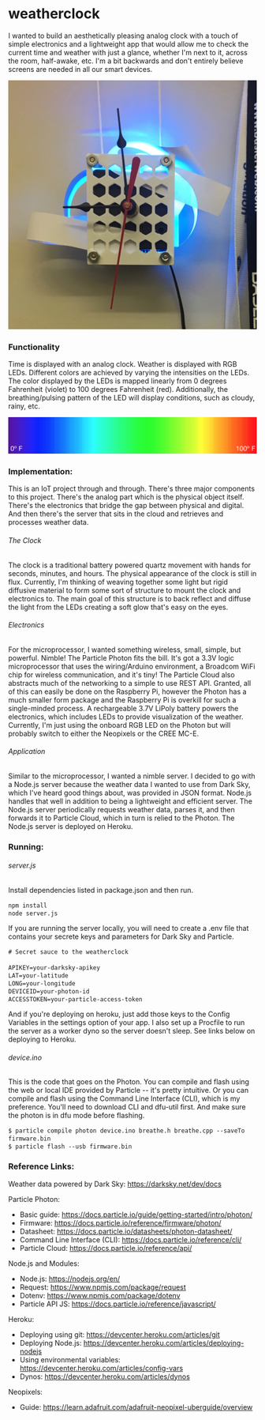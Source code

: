 # weatherclock

I wanted to build an aesthetically pleasing analog clock with a touch of simple electronics and a lightweight app that would allow me to check the current time and weather with just a glance, whether I'm next to it, across the room, half-awake, etc. I'm a bit backwards and don't entirely believe screens are needed in all our smart devices.

![temperature/rainbow mapping](./images/prototype_v1.jpg)

### Functionality
Time is displayed with an analog clock. Weather is displayed with RGB LEDs. Different colors are achieved by varying the intensities on the LEDs. The color displayed by the LEDs is mapped linearly from 0 degrees Fahrenheit (violet) to 100 degrees Fahrenheit (red). Additionally, the breathing/pulsing pattern of the LED will display conditions, such as cloudy, rainy, etc.

![temperature/rainbow mapping](./images/rainbow.png)

### Implementation:

This is an IoT project through and through. There's three major components to this project. There's the analog part which is the physical object itself. There's the electronics that bridge the gap between physical and digital. And then there's the server that sits in the cloud and retrieves and processes weather data.

###### The Clock
The clock is a traditional battery powered quartz movement with hands for seconds, minutes, and hours. The physical appearance of the clock is still in flux. Currently, I'm thinking of weaving together some light but rigid diffusive material to form some sort of structure to mount the clock and electronics to. The main goal of this structure is to back reflect and diffuse the light from the LEDs creating a soft glow that's easy on the eyes.

###### Electronics
For the microprocessor, I wanted something wireless, small, simple, but powerful. Nimble! The Particle Photon fits the bill. It's got a 3.3V logic microprocessor that uses the wiring/Arduino environment, a Broadcom WiFi chip for wireless communication, and it's tiny! The Particle Cloud also abstracts much of the networking to a simple to use REST API. Granted, all of this can easily be done on the Raspberry Pi, however the Photon has a much smaller form package and the Raspberry Pi is overkill for such a single-minded process. A rechargeable 3.7V LiPoly battery powers the electronics, which includes LEDs to provide visualization of the weather. Currently, I'm just using the onboard RGB LED on the Photon but will probably switch to either the Neopixels or the CREE MC-E.

###### Application
Similar to the microprocessor, I wanted a nimble server. I decided to go with a Node.js server because the weather data I wanted to use from Dark Sky, which I've heard good things about, was provided in JSON format. Node.js handles that well in addition to being a lightweight and efficient server. The Node.js server periodically requests weather data, parses it, and then forwards it to Particle Cloud, which in turn is relied to the Photon. The Node.js server is deployed on Heroku.

### Running:

###### server.js
Install dependencies listed in package.json and then run.

```
npm install
node server.js
```

If you are running the server locally, you will need to create a .env file that contains your secrete keys and parameters for Dark Sky and Particle.

```
# Secret sauce to the weatherclock

APIKEY=your-darksky-apikey
LAT=your-latitude
LONG=your-longitude
DEVICEID=your-photon-id
ACCESSTOKEN=your-particle-access-token
```
And if you're deploying on heroku, just add those keys to the Config Variables in the settings option of your app. I also set up a Procfile to run the server as a worker dyno so the server doesn't sleep. See links below on deploying to Heroku.

###### device.ino
This is the code that goes on the Photon. You can compile and flash using the web or local IDE provided by Particle -- it's pretty intuitive. Or you can compile and flash using the Command Line Interface (CLI), which is my preference. You'll need to download CLI and dfu-util first. And make sure the photon is in dfu mode before flashing.

```
$ particle compile photon device.ino breathe.h breathe.cpp --saveTo firmware.bin
$ particle flash --usb firmware.bin
```

### Reference Links:

Weather data powered by Dark Sky: https://darksky.net/dev/docs

Particle Photon:
* Basic guide: https://docs.particle.io/guide/getting-started/intro/photon/
* Firmware: https://docs.particle.io/reference/firmware/photon/
* Datasheet: https://docs.particle.io/datasheets/photon-datasheet/
* Command Line Interface (CLI): https://docs.particle.io/reference/cli/
* Particle Cloud: https://docs.particle.io/reference/api/

Node.js and Modules:
* Node.js: https://nodejs.org/en/
* Request: https://www.npmjs.com/package/request
* Dotenv: https://www.npmjs.com/package/dotenv
* Particle API JS: https://docs.particle.io/reference/javascript/

Heroku:
* Deploying using git: https://devcenter.heroku.com/articles/git
* Deploying Node.js: https://devcenter.heroku.com/articles/deploying-nodejs
* Using environmental variables: https://devcenter.heroku.com/articles/config-vars
* Dynos: https://devcenter.heroku.com/articles/dynos

Neopixels:
* Guide: https://learn.adafruit.com/adafruit-neopixel-uberguide/overview
